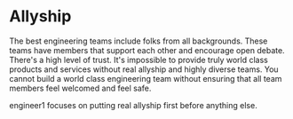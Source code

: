 # Allyship

The best engineering teams include folks from all backgrounds.
These teams have members that support each other and encourage open debate.
There's a high level of trust.  It's impossible to provide truly world class products
and services without real allyship and highly diverse teams.
You cannot build a world class engineering team without ensuring that all team
members feel welcomed and feel safe.

engineer1 focuses on putting real allyship first before anything else.

